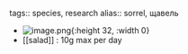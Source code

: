 tags:: species, research
alias:: sorrel, щавель

- ![image.png](https://peach-geographical-bat-397.mypinata.cloud/ipfs/Qmeyx3HM6nxuc7FHAv1VHc9gD1dpun15czWJWpdnrEkRCq){:height 32, :width 0}
- [[salad]] : 10g max per day